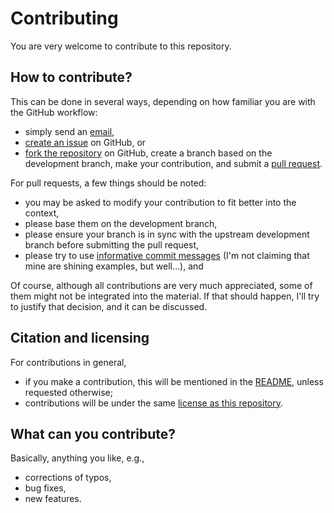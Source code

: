 # Contributing

You are very welcome to contribute to this repository.


## How to contribute?

This can be done in several ways, depending on how familiar you are with
the GitHub workflow:

  * simply send an [email](geertjan.bex@uhasselt.be),
  * [create an issue](https://help.github.com/articles/creating-an-issue/)
    on GitHub, or
  * [fork the repository](https://help.github.com/articles/fork-a-repo/)
    on GitHub, create a branch based on the development
    branch, make your contribution, and submit a
    [pull request](https://help.github.com/articles/about-pull-requests/).

For pull requests, a few things should be noted:

  * you may be asked to modify your contribution to fit better into
    the context,
  * please base them on the development branch,
  * please ensure your branch is in sync with the upstream development
    branch before submitting the pull request,
  * please try to use [informative commit messages](https://chris.beams.io/posts/git-commit/)
    (I'm not claiming that mine are shining examples, but well...), and

Of course, although all contributions are very much appreciated, some of
them might not be integrated into the material.  If that should happen,
 I'll try to justify that decision, and it can be discussed.


## Citation and licensing

For contributions in general,

  * if you make a contribution, this will be mentioned in the
    [README](README.md), unless requested otherwise;
  * contributions will be under the same [license as this repository](LICENSE).


## What can you contribute?
  
Basically, anything you like, e.g.,

  * corrections of typos,
  * bug fixes,
  * new features.
